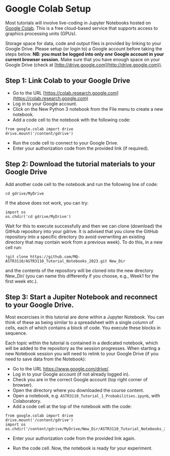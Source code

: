# Google Colab Setup

Most tutorials will involve live-coding in Jupyter Notebooks hosted on
[Google
Colab](https://colab.research.google.com). This
is a free cloud-based service that supports access to graphics
processing units (GPUs).

Storage space for data, code and output files is provided by linking
to your Google Drive. Please setup (or login to) a Google account
before taking the steps below. **NB: you must be logged into only
*one* Google account in your current browser session.** Make sure that
you have enough space on your Google Drive (check at
[http://drive.google.com](http://drive.google.com)).

## Step 1: Link Colab to your Google Drive

 * Go to the URL [https://colab.research.google.com](https://colab.research.google.com)
 * Log in to your Google account. 
 * Click on the New Python 3 notebook from the File menu to create a new notebook.
 * Add a code cell to the notebook with the following code:

```
from google.colab import drive
drive.mount('/content/gdrive')
```

 * Run the code cell to connect to your Google Drive.
 * Enter your authorization code from the provided link (if required).

## Step 2: Download the tutorial materials to your Google Drive

Add another code cell to the notebook and run the following line of code:

```
cd gdrive/MyDrive
```

If the above does not work, you can try:

```
import os
os.chdir('cd gdrive/MyDrive')
```

Wait for this to execute successfully and then we can clone (download) the GitHub
repository into your gdrive. It is advised that you clone the GitHub repository into a specific directory 
(to avoid overwriting an existing directory that may contain work from a
previous week). To do this, in a new cell run:
```
!git clone https://github.com/MQ-ASTR3110/ASTR3110_Tutorial_Notebooks_2023.git New_Dir

```
and the contents of the repository will be cloned into the new directory New_Dir/ (you can name this differently if you choose, e.g., Week1 for the first week etc.).

## Step 3: Start a Jupiter Notebook and reconnect to your Google Drive.

Most excercises in this tutorial are done within a Jupyter
Notebook. You can think of these as being similar to a spreadsheet
with a single column of cells, each of which contains a block of
code. You execute these blocks in sequence.

Each topic within the tutorial is contained in a dedicated notebook,
which will be added to the repository as the session progresses. When
starting a new Notebook session you will need to relink to your Google
Drive (if you need to save data from the Notebook):

 * Go to the URL https://www.google.com/drive/.
 * Log in to your Google account (if not already logged in).
 * Check you are in the correct Google account (top right corner of browser).
 * Open the directory where you downloaded the course content.
 * Open a notebook, e.g. ```ASTR3110_Tutorial_1_Probabilities.ipynb```, with Colaboratory.
 * Add a code cell at the top of the notebook with the code:
 
```
from google.colab import drive
drive.mount('/content/gdrive')
import os
os.chdir('/content/gdrive/MyDrive/New_Dir/ASTR3110_Tutorial_Notebooks_2023')
```
 * Enter your authorization code from the provided link again.

 * Run the code cell. Now, the notebook is ready for your experiment.

